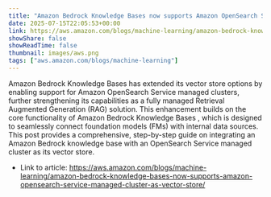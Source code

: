 ```yaml
---
title: "Amazon Bedrock Knowledge Bases now supports Amazon OpenSearch Service Managed Cluster as vector store"
date: 2025-07-15T22:05:53+00:00
link: https://aws.amazon.com/blogs/machine-learning/amazon-bedrock-knowledge-bases-now-supports-amazon-opensearch-service-managed-cluster-as-vector-store/
showShare: false
showReadTime: false
thumbnail: images/aws.png
tags: ["aws.amazon.com/blogs/machine-learning"]
---
```

Amazon Bedrock Knowledge Bases has extended its vector store options by enabling support for Amazon OpenSearch Service managed clusters, further strengthening its capabilities as a fully managed Retrieval Augmented Generation (RAG) solution. This enhancement builds on the core functionality of Amazon Bedrock Knowledge Bases , which is designed to seamlessly connect foundation models (FMs) with internal data sources. This post provides a comprehensive, step-by-step guide on integrating an Amazon Bedrock knowledge base with an OpenSearch Service managed cluster as its vector store.

- Link to article: https://aws.amazon.com/blogs/machine-learning/amazon-bedrock-knowledge-bases-now-supports-amazon-opensearch-service-managed-cluster-as-vector-store/